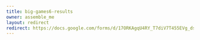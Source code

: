 ```yaml
---
title: big-games6-results
owner: assemble_me
layout: redirect
redirect: https://docs.google.com/forms/d/17ORKAgqU4RY_T7diV7T455EVg_dsrzJ5GGWj_5hY5Jw/viewform
---
```

